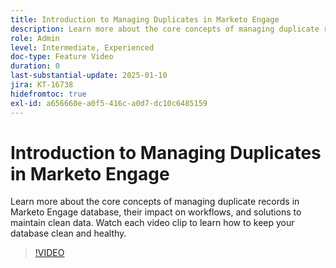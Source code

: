 ```yaml
---
title: Introduction to Managing Duplicates in Marketo Engage
description: Learn more about the core concepts of managing duplicate records in Marketo Engage database, their impact on workflows, and solutions to maintain clean data. Watch each video clip to learn how to keep your database clean and healthy.
role: Admin
level: Intermediate, Experienced
doc-type: Feature Video
duration: 0
last-substantial-update: 2025-01-10
jira: KT-16738
hidefromtoc: true
exl-id: a656660e-a0f5-416c-a0d7-dc10c6485159
---
```

# Introduction to Managing Duplicates in Marketo Engage

Learn more about the core concepts of managing duplicate records in Marketo Engage database, their impact on workflows, and solutions to maintain clean data. Watch each video clip to learn how to keep your database clean and healthy.

>[!VIDEO](https://video.tv.adobe.com/v/3441776/?learn=on&enablevpops)
